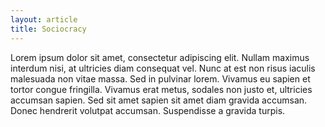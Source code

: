```yaml
---
layout: article
title: Sociocracy
---
```


Lorem ipsum dolor sit amet, consectetur adipiscing elit. Nullam maximus interdum nisi, at ultricies diam consequat vel. Nunc at est non risus iaculis malesuada non vitae massa. Sed in pulvinar lorem. Vivamus eu sapien et tortor congue fringilla. Vivamus erat metus, sodales non justo et, ultricies accumsan sapien. Sed sit amet sapien sit amet diam gravida accumsan. Donec hendrerit volutpat accumsan. Suspendisse a gravida turpis.